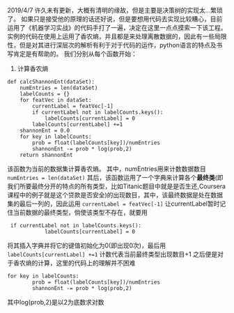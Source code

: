 2019/4/7
许久未有更新，大概有清明的缘故，但是主要是决策树的实现太...繁琐了。
如果只是接受他的原理的话还好说，但是要想用代码去实现比较糟心，目前运用了《机器学习实战》的代码手打了一遍，决定在这里一点点摸索一下该工程。
实例的代码在使用上运用了香农熵，并且都是来处理离散数据的，因此有一些局限性，但是对其进行深层次的解析有利于对于代码的运作，python语言的特点及书写肯定是有帮助的。
我们分别从每个函数开始：

1. 计算香农熵

```
def calcShannonEnt(dataSet):
    numEntries = len(dataSet)
    labelCounts = {}
    for featVec in dataSet:
        currentLabel = featVec[-1]
        if currentLabel not in labelCounts.keys():
            labelCounts[currentLabel] = 0
        labelCounts[currentLabel] +=1
    shannonEnt = 0.0
    for key in labelCounts:
        prob = float(labelCounts[key])/numEntries
        shannonEnt -= prob * log(prob,2)
    return shannonEnt
```
该函数为当前的数据集计算香农熵。
其中，numEntries用来计数数据数目
`numEntries = len(dataSet)`
其后，该函数运用了一个字典来计算各个**最终类**(即我们所要最终分开的特点的所有类型，比如Titanic题目中就是是否生还,Coursera课程中的例子就是这个贷款是否安全)的出现数目，其中，该最终数据是处在数据集的最后一列的，因此运用
`currentLabel = featVec[-1]`
让currentLabel暂时记住当前数据的最终类型，倘使该类型不存在，就要用
```
 if currentLabel not in labelCounts.keys():
            labelCounts[currentLabel] = 0
```
将其插入字典并将它的键值初始化为0(即出现0次)，最后用
`labelCounts[currentLabel] +=1`
计数代表当前最终类型出现数目+1
之后便是对于香农熵的计算，这里的代码上的理解并不困难
```
for key in labelCounts:
        prob = float(labelCounts[key])/numEntries
        shannonEnt -= prob * log(prob,2)
```
其中log(prob,2)是以2为底数求对数
